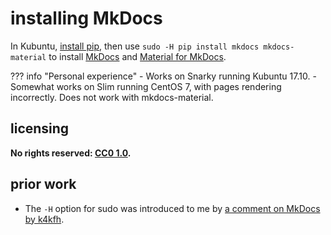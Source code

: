 # installing MkDocs
In Kubuntu, [install pip](instpip.md), then use `sudo -H pip install mkdocs mkdocs-material` to install [MkDocs](https://www.mkdocs.org/) and [Material for MkDocs](https://github.com/squidfunk/mkdocs-material).

??? info "Personal experience"
    - Works on Snarky running Kubuntu 17.10.
    - Somewhat works on Slim running CentOS 7, with pages rendering incorrectly. Does not work with mkdocs-material.

## licensing
**No rights reserved: [CC0 1.0](https://creativecommons.org/publicdomain/zero/1.0/).**

## prior work
- The `-H` option for sudo was introduced to me by [a comment on MkDocs by k4kfh](https://github.com/mkdocs/mkdocs/issues/195#issuecomment-158222944).
